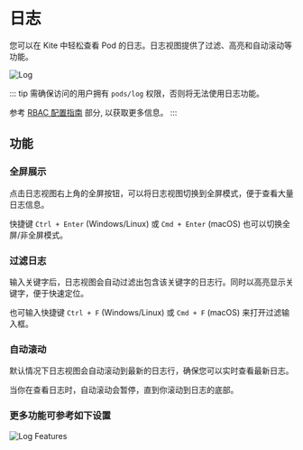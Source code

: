 # 日志

您可以在 Kite 中轻松查看 Pod 的日志。日志视图提供了过滤、高亮和自动滚动等功能。

![Log](/screenshots/log.png)

::: tip
需确保访问的用户拥有 `pods/log` 权限，否则将无法使用日志功能。

参考 [RBAC 配置指南](../config/rbac-config) 部分, 以获取更多信息。
:::

## 功能

### 全屏展示

点击日志视图右上角的全屏按钮，可以将日志视图切换到全屏模式，便于查看大量日志信息。

快捷键 `Ctrl + Enter` (Windows/Linux) 或 `Cmd + Enter` (macOS) 也可以切换全屏/非全屏模式。

### 过滤日志

输入关键字后，日志视图会自动过滤出包含该关键字的日志行。同时以高亮显示关键字，便于快速定位。

也可输入快捷键 `Ctrl + F` (Windows/Linux) 或 `Cmd + F` (macOS) 来打开过滤输入框。

### 自动滚动

默认情况下日志视图会自动滚动到最新的日志行，确保您可以实时查看最新日志。

当你在查看日志时，自动滚动会暂停，直到你滚动到日志的底部。

### 更多功能可参考如下设置

![Log Features](/screenshots/log-setting.png)

